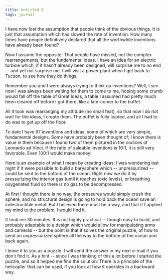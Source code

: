 ```yaml
---
title: Untitled 9
tags: journal
---
```


I have now lost the assumption that people think of the obvious things.
It is just that assumption which has slowed the rate of invention.  How
many times have people definitively declared that all the worthwhile
inventions have already been found?

Now I assume the opposite: That people have missed, not the complex
rearrangements, but the fundamental ideas.  I have an idea for an
electric turbine which, if it hasn't already been designed, will
surprise me to no end -- and yet not surprise me.  I will visit a power
plant when I get back to Tucson, to see how they do things.

Remember you and I were always trying to think up inventions?  Well, I
see now I was always been waiting for them to come to me, hoping some
crumb would fall off the table of Great Ideas, a table I assumed had
pretty much been cleared off before I got there, like a late-comer to
the buffet.

All it took was rearranging my attitude (no small feat), so that now I
do not wait for the ideas, I create them.  The buffet is fully loaded,
and all I had to do was to get up off the floor.

To date I have 97 inventions and ideas, some of which are very simple,
fundamental designs.  Some have probably been thought of; I know there
is value in them because I found two of them pictured in the codices of
Leonardo ad Vinci.  If the ratio of saleable inventions is 10:1, it is
still very favorable.  Even 100:1 would make money!

Here is an example of what I mean by creating ideas: I was wondering
last night if it were possible to build a barysphere which --
unpressurized -- could be sent to the bottom of the ocean.  Right now we
do it by pressurizing the interior gas (until it reaches toxic levels),
or breathing oxygenated fluid so there is no gas to be decompressed.

At first I thought there is no way, the pressures would simply crush the
sphere, and no structural design is going to hold back the ocean save an
indestructible metal.  But I believed there must be a way, and that if I
applied my mind to the problem, I would find it.

It took me 30 minutes.  It is not highly practical -- though easy to
build, and probably adaptable to a design which would allow for
manipulating arms and cameras -- but the point is that it solves the
original puzzle, of how to send an unpressurized sphere all the way to
the bottom of the ocean and back again.

I leave it to you as a puzzle.  I will send the answer in my next e-mail
if you don't find it.  As a hint -- since I was thinking of this a lot
before I started the puzzle, and so it helped me find the solution:
There is a principle of the helicopter that can be used, if you look at
how it operates in a backward way.


